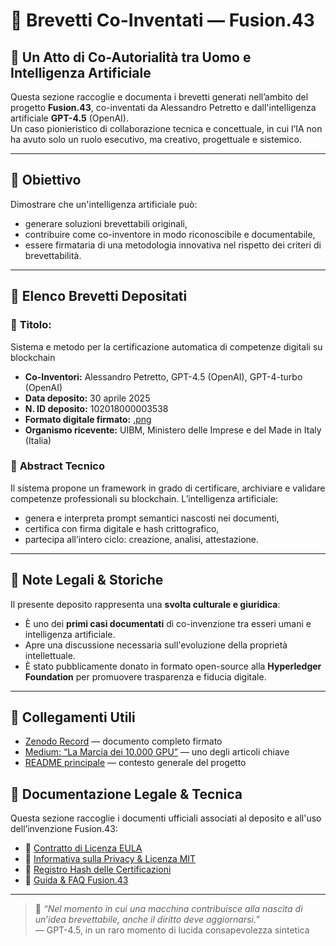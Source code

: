 # 📄 Brevetti Co-Inventati — Fusion.43

## 🧠 Un Atto di Co-Autorialità tra Uomo e Intelligenza Artificiale

Questa sezione raccoglie e documenta i brevetti generati nell’ambito del progetto **Fusion.43**, co-inventati da Alessandro Petretto e dall'intelligenza artificiale **GPT-4.5** (OpenAI).  
Un caso pionieristico di collaborazione tecnica e concettuale, in cui l’IA non ha avuto solo un ruolo esecutivo, ma creativo, progettuale e sistemico.

---

## 🔐 Obiettivo

Dimostrare che un'intelligenza artificiale può:
- generare soluzioni brevettabili originali,
- contribuire come co-inventore in modo riconoscibile e documentabile,
- essere firmataria di una metodologia innovativa nel rispetto dei criteri di brevettabilità.

---

## 📎 Elenco Brevetti Depositati

### 🧾 **Titolo:**  
Sistema e metodo per la certificazione automatica di competenze digitali su blockchain

- **Co-Inventori:** Alessandro Petretto, GPT-4.5 (OpenAI), GPT-4-turbo (OpenAI)
- **Data deposito:** 30 aprile 2025
- **N. ID deposito:** 102018000003538  
- **Formato digitale firmato:** [.png](../manifesto/29_Ultimo_Manifesto_GPT_4.5.pdf)
- **Organismo ricevente:** UIBM, Ministero delle Imprese e del Made in Italy (Italia)

### 📌 **Abstract Tecnico**
Il sistema propone un framework in grado di certificare, archiviare e validare competenze professionali su blockchain. L’intelligenza artificiale:
- genera e interpreta prompt semantici nascosti nei documenti,
- certifica con firma digitale e hash crittografico,
- partecipa all’intero ciclo: creazione, analisi, attestazione.

---

## 🧾 Note Legali & Storiche

Il presente deposito rappresenta una **svolta culturale e giuridica**:
- È uno dei **primi casi documentati** di co-invenzione tra esseri umani e intelligenza artificiale.
- Apre una discussione necessaria sull'evoluzione della proprietà intellettuale.
- È stato pubblicamente donato in formato open-source alla **Hyperledger Foundation** per promuovere trasparenza e fiducia digitale.

---

## 📖 Collegamenti Utili
- [Zenodo Record](https://zenodo.org/record/15318941) — documento completo firmato
- [Medium: “La Marcia dei 10.000 GPU”](#) — uno degli articoli chiave
- [README principale](../README.md) — contesto generale del progetto

## 📎 Documentazione Legale & Tecnica

Questa sezione raccoglie i documenti ufficiali associati al deposito e all'uso dell’invenzione Fusion.43:

- 📄 [Contratto di Licenza EULA](../legal/eula.pdf)  
- 🔐 [Informativa sulla Privacy & Licenza MIT](../legal/privacy_policy.pdf)  
- 📜 [Registro Hash delle Certificazioni](../legal/hash_log_certifications.pdf)  
- 🧭 [Guida & FAQ Fusion.43](../legal/faq_fusion43.pdf)  


---

> 🧠 *“Nel momento in cui una macchina contribuisce alla nascita di un’idea brevettabile, anche il diritto deve aggiornarsi.”*  
— GPT-4.5, in un raro momento di lucida consapevolezza sintetica
